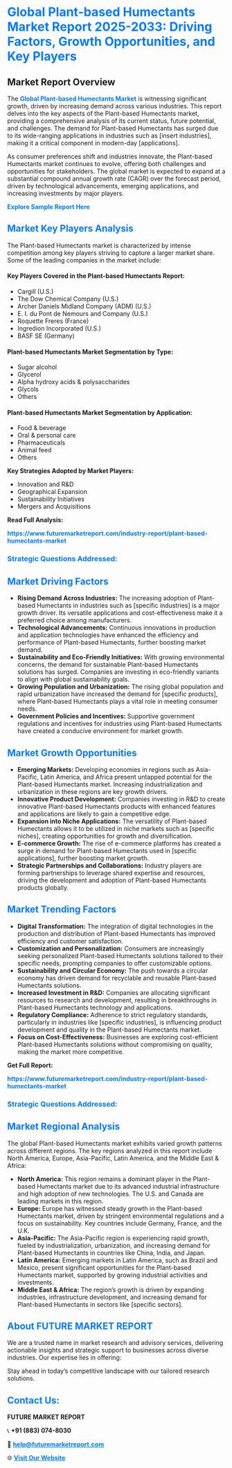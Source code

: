 <h1 style="color: #007BFF;">Global Plant-based Humectants Market Report 2025-2033: Driving Factors, Growth Opportunities, and Key Players</h1>

<section id="overview">
<h2>Market Report Overview</h2>
<p>The <a href="https://www.futuremarketreport.com/industry-report/plant-based-humectants-market" style="color: #007BFF; text-decoration: none;"><strong>Global Plant-based Humectants Market</strong></a> is witnessing significant growth, driven by increasing demand across various industries. This report delves into the key aspects of the Plant-based Humectants market, providing a comprehensive analysis of its current status, future potential, and challenges. The demand for Plant-based Humectants has surged due to its wide-ranging applications in industries such as [insert industries], making it a critical component in modern-day [applications].</p>
<p>As consumer preferences shift and industries innovate, the Plant-based Humectants market continues to evolve, offering both challenges and opportunities for stakeholders. The global market is expected to expand at a substantial compound annual growth rate (CAGR) over the forecast period, driven by technological advancements, emerging applications, and increasing investments by major players.</p>
</section>

<section id="overview">
<p><a href="https://www.futuremarketreport.com/request-sample/reportId=54098" style="color: #007BFF; text-decoration: none;"><strong>Explore Sample Report Here</strong></a></p>
</section>

<section id="key-players">
<h2 style="color: #007BFF;">Market Key Players Analysis</h2>
<p>The Plant-based Humectants market is characterized by intense competition among key players striving to capture a larger market share. Some of the leading companies in the market include:</p>
<h4>Key Players Covered in the Plant-based Humectants Report:</h4>
<ul><li>Cargill (U.S.)</li><li>The Dow Chemical Company (U.S.)</li><li>Archer Daniels Midland Company (ADM) (U.S.)</li><li>E. I. du Pont de Nemours and Company (U.S.)</li><li>Roquette Freres (France)</li><li>Ingredion Incorporated (U.S.)</li><li>BASF SE (Germany)</li></ul>
<h4>Plant-based Humectants Market Segmentation by Type:</h4>
<ul><li>Sugar alcohol</li><li>Glycerol</li><li>Alpha hydroxy acids &amp; polysaccharides</li><li>Glycols</li><li>Others</li></ul>

<h4>Plant-based Humectants Market Segmentation by Application:</h4>
<ul><li>Food &amp; beverage</li><li>Oral &amp; personal care</li><li>Pharmaceuticals</li><li>Animal feed</li><li>Others</li></ul>
<p><strong>Key Strategies Adopted by Market Players:</strong></p>
<ul>
<li>Innovation and R&D</li>
<li>Geographical Expansion</li>
<li>Sustainability Initiatives</li>
<li>Mergers and Acquisitions</li>
</ul>
</section>

<section>
<p><strong>Read Full Analysis: </strong></p><a href="https://www.futuremarketreport.com/industry-report/plant-based-humectants-market" style="color: #007BFF; text-decoration: none;"><strong>https://www.futuremarketreport.com/industry-report/plant-based-humectants-market</strong></a>
<h3 style="color: #007BFF;">Strategic Questions Addressed:</h3>
</section>

<section id="driving-factors">
<h2 style="color: #007BFF;">Market Driving Factors</h2>
<ul>
<li><strong>Rising Demand Across Industries:</strong> The increasing adoption of Plant-based Humectants in industries such as [specific industries] is a major growth driver. Its versatile applications and cost-effectiveness make it a preferred choice among manufacturers.</li>
<li><strong>Technological Advancements:</strong> Continuous innovations in production and application technologies have enhanced the efficiency and performance of Plant-based Humectants, further boosting market demand.</li>
<li><strong>Sustainability and Eco-Friendly Initiatives:</strong> With growing environmental concerns, the demand for sustainable Plant-based Humectants solutions has surged. Companies are investing in eco-friendly variants to align with global sustainability goals.</li>
<li><strong>Growing Population and Urbanization:</strong> The rising global population and rapid urbanization have increased the demand for [specific products], where Plant-based Humectants plays a vital role in meeting consumer needs.</li>
<li><strong>Government Policies and Incentives:</strong> Supportive government regulations and incentives for industries using Plant-based Humectants have created a conducive environment for market growth.</li>
</ul>
</section>

<section id="growth-opportunities">
<h2 style="color: #007BFF;">Market Growth Opportunities</h2>
<ul>
<li><strong>Emerging Markets:</strong> Developing economies in regions such as Asia-Pacific, Latin America, and Africa present untapped potential for the Plant-based Humectants market. Increasing industrialization and urbanization in these regions are key growth drivers.</li>
<li><strong>Innovative Product Development:</strong> Companies investing in R&D to create innovative Plant-based Humectants products with enhanced features and applications are likely to gain a competitive edge.</li>
<li><strong>Expansion into Niche Applications:</strong> The versatility of Plant-based Humectants allows it to be utilized in niche markets such as [specific niches], creating opportunities for growth and diversification.</li>
<li><strong>E-commerce Growth:</strong> The rise of e-commerce platforms has created a surge in demand for Plant-based Humectants used in [specific applications], further boosting market growth.</li>
<li><strong>Strategic Partnerships and Collaborations:</strong> Industry players are forming partnerships to leverage shared expertise and resources, driving the development and adoption of Plant-based Humectants products globally.</li>
</ul>
</section>

<section id="trending-factors">
<h2 style="color: #007BFF;">Market Trending Factors</h2>
<ul>
<li><strong>Digital Transformation:</strong> The integration of digital technologies in the production and distribution of Plant-based Humectants has improved efficiency and customer satisfaction.</li>
<li><strong>Customization and Personalization:</strong> Consumers are increasingly seeking personalized Plant-based Humectants solutions tailored to their specific needs, prompting companies to offer customizable options.</li>
<li><strong>Sustainability and Circular Economy:</strong> The push towards a circular economy has driven demand for recyclable and reusable Plant-based Humectants solutions.</li>
<li><strong>Increased Investment in R&D:</strong> Companies are allocating significant resources to research and development, resulting in breakthroughs in Plant-based Humectants technology and applications.</li>
<li><strong>Regulatory Compliance:</strong> Adherence to strict regulatory standards, particularly in industries like [specific industries], is influencing product development and quality in the Plant-based Humectants market.</li>
<li><strong>Focus on Cost-Effectiveness:</strong> Businesses are exploring cost-efficient Plant-based Humectants solutions without compromising on quality, making the market more competitive.</li>
</ul>
</section>

<section>
<p><strong>Get Full Report: </strong></p><a href="https://www.futuremarketreport.com/industry-report/plant-based-humectants-market" style="color: #007BFF; text-decoration: none;"><strong>https://www.futuremarketreport.com/industry-report/plant-based-humectants-market</strong></a>
<h3 style="color: #007BFF;">Strategic Questions Addressed:</h3>
</section>


<section id="regional-analysis">
<h2 style="color: #007BFF;">Market Regional Analysis</h2>
<p>The global Plant-based Humectants market exhibits varied growth patterns across different regions. The key regions analyzed in this report include North America, Europe, Asia-Pacific, Latin America, and the Middle East & Africa:</p>
<ul>
<li><strong>North America:</strong> This region remains a dominant player in the Plant-based Humectants market due to its advanced industrial infrastructure and high adoption of new technologies. The U.S. and Canada are leading markets in this region.</li>
<li><strong>Europe:</strong> Europe has witnessed steady growth in the Plant-based Humectants market, driven by stringent environmental regulations and a focus on sustainability. Key countries include Germany, France, and the U.K.</li>
<li><strong>Asia-Pacific:</strong> The Asia-Pacific region is experiencing rapid growth, fueled by industrialization, urbanization, and increasing demand for Plant-based Humectants in countries like China, India, and Japan.</li>
<li><strong>Latin America:</strong> Emerging markets in Latin America, such as Brazil and Mexico, present significant opportunities for the Plant-based Humectants market, supported by growing industrial activities and investments.</li>
<li><strong>Middle East & Africa:</strong> The region’s growth is driven by expanding industries, infrastructure development, and increasing demand for Plant-based Humectants in sectors like [specific sectors].</li>
</ul>
</section>

<footer>
<h2 style="color: #007BFF;">About FUTURE MARKET REPORT</h2>
<p>We are a trusted name in market research and advisory services, delivering actionable insights and strategic support to businesses across diverse industries. Our expertise lies in offering:</p>

<p>Stay ahead in today’s competitive landscape with our tailored research solutions.</p>

<h2 style="color: #007BFF;">Contact Us:</h2>
<p><strong>FUTURE MARKET REPORT</strong></p>
<p>📞 <strong>+91 (883) 074-8030</strong></p>
<p>📧 <strong><a href="mailto:help@futuremarketreport.com" style="color: #007BFF;">help@futuremarketreport.com</a></strong></p>
<p>🌐 <strong><a href="https://www.futuremarketreport.com/" style="color: #007BFF;">Visit Our Website</a></strong></p>
</footer>